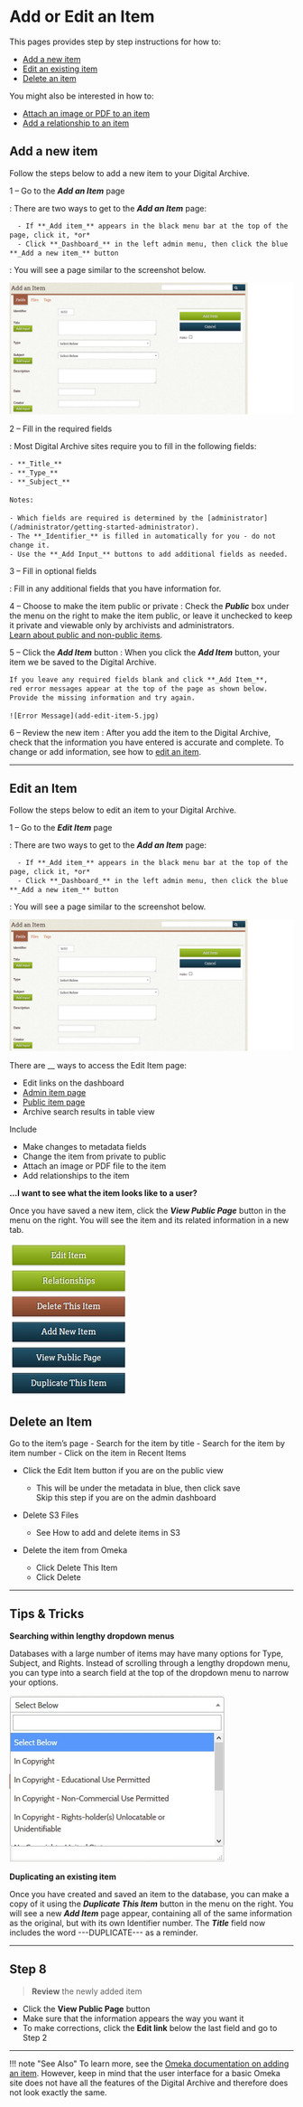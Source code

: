 # Add or Edit an Item

This pages provides step by step instructions for how to:

-   [Add a new item](/archivist/add-edit-item/#add-a-new-item)
-   [Edit an existing item](/archivist/add-edit-item/#add-a-new-item)
-   [Delete an item](/archivist/add-edit-item/#delete-an-item)

You might also be interested in how to:

-   [Attach an image or PDF to an item](/archivist/attach-file/)
-   [Add a relationship to an item](/archivist/add-relationship/)


## Add a new item

Follow the steps below to add a new item to your Digital Archive.

1 &ndash; Go to the **_Add an Item_** page

:    There are two ways to get to the **_Add an Item_** page:

      - If **_Add item_** appears in the black menu bar at the top of the page, click it, *or*
      - Click **_Dashboard_** in the left admin menu, then click the blue **_Add a new item_** button


:   You will see a page similar to the screenshot below.

![Add Item Button](add-edit-item-11.jpg)


2 &ndash; Fill in the required fields

:   Most Digital Archive sites require you to fill in the following fields:

    - **_Title_**
    - **_Type_**
    - **_Subject_**

    Notes:

    - Which fields are required is determined by the [administrator](/administrator/getting-started-administrator).
    - The **_Identifier_** is filled in automatically for you - do not change it.
    - Use the **_Add Input_** buttons to add additional fields as needed.

3 &ndash; Fill in optional fields

:   Fill in any additional fields that you have information for.

4 &ndash; Choose to make the item public or private
:   Check the **_Public_** box  under the menu on the right to make the item public,
    or leave it  unchecked to keep it private and viewable only by archivists and administrators.  
    [Learn about public and non-public items](/archivist/what-gets-searched/).

5 &ndash; Click the **_Add Item_** button
:   When you click the **_Add Item_** button, your item we be saved to the Digital Archive.

    If you leave any required fields blank and click **_Add Item_**,
    red error messages appear at the top of the page as shown below. Provide the missing information and try again.

    ![Error Message](add-edit-item-5.jpg)


6 &ndash; Review the new item
:   After you add the item to the Digital Archive, check that the information you have 
entered is accurate and complete. To change or add information, see how to [edit an item](#edit-an-item).

---

## Edit an Item

Follow the steps below to edit an item to your Digital Archive.

1 &ndash; Go to the **_Edit Item_** page

:    There are two ways to get to the **_Add an Item_** page:

      - If **_Add item_** appears in the black menu bar at the top of the page, click it, *or*
      - Click **_Dashboard_** in the left admin menu, then click the blue **_Add a new item_** button


:   You will see a page similar to the screenshot below.

![Add Item Button](add-edit-item-11.jpg)


There are __ ways to access the Edit Item page:

- Edit links on the dashboard
- [Admin item page](/archivist/viewing-items-archivist/#public-item-view)
- [Public item page](/archivist/viewing-items-archivist/#admin-item-view)
- Archive search results in table view

Include

- Make changes to metadata fields
- Change the item from private to public
- Attach an image or PDF file to the item
- Add relationships to the item

**...I want to see what the item looks like to a user?**

Once you have saved a new item, click the **_View Public Page_** button in the menu on the right. You will see the item and its related information in a new tab. 

![View Public Page](add-edit-item-3.jpg)

## Delete an Item

 Go to the item’s page 
    - Search for the item by title 
    - Search for the item by item number 
    - Click on the item in Recent Items  

- Click the Edit Item button if you are on the public view 
    - This will be under the metadata in blue, then click save  
Skip this step if you are on the admin dashboard 

- Delete S3 Files 
    - See How to add and delete items in S3 

- Delete the item from Omeka 
    - Click Delete This Item 
    - Click Delete 

---

## Tips & Tricks

**Searching within lengthy dropdown menus**

Databases with a large number of items may have many options for Type, Subject, and Rights. Instead of scrolling through a lengthy dropdown menu, you can type into a search field at the top of the dropdown menu to narrow your options. 

![Search a Dropdown](add-edit-item-6.jpg)

**Duplicating an existing item**

Once you have created and saved an item to the database, you can make a copy of it using the **_Duplicate This Item_** button in the menu on the right. You will see a new **_Add Item_** page appear, containing all of the same information as the original, but with its own Identifier number. The **_Title_** field now includes the word ---DUPLICATE--- as a reminder. 

---


## Step 8
> **Review** the newly added item

* Click the **View Public Page** button
* Make sure that the information appears the way you want it
* To make corrections, click the **Edit link** below the last field and go to Step 2

---

!!! note "See Also"
    To learn more, see the [Omeka documentation on adding an item](https://omeka.org/classic/docs/Content/Items/).
    However, keep in mind that the user interface for a basic Omeka site
    does not have all the features of the Digital Archive and therefore does not look exactly the same.